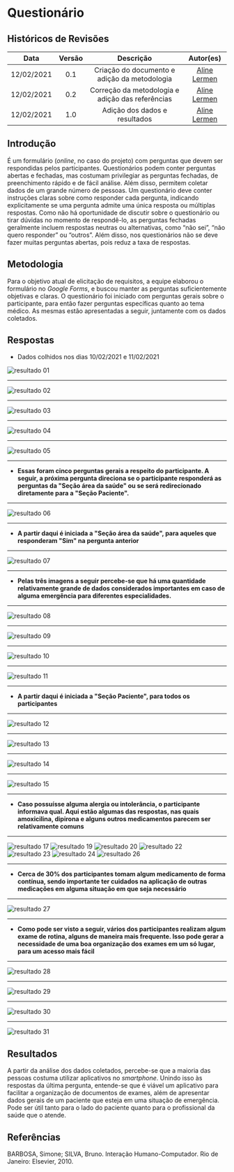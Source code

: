 # Questionário

## Históricos de Revisões

|    Data    | Versão |                  Descrição                   |   Autor(es)    |
| :--------: | :----: | :------------------------------------------: | :------------: |
| 12/02/2021 |  0.1   | Criação do documento e adição da metodologia |  [Aline Lermen](https://github.com/AlineLermen)  |
| 12/02/2021 |  0.2   | Correção da metodologia e adição das referências |  [Aline Lermen](https://github.com/AlineLermen)  |
| 12/02/2021 |  1.0   | Adição dos dados e resultados |  [Aline Lermen](https://github.com/AlineLermen)  |


## Introdução

É um formulário (*online*, no caso do projeto) com perguntas que devem ser respondidas pelos participantes. Questionários podem conter perguntas abertas e fechadas, mas costumam privilegiar as perguntas fechadas, de preenchimento rápido e de fácil análise. Além disso, permitem coletar dados de um grande número de pessoas. Um questionário deve conter instruções claras sobre como responder cada pergunta, indicando explicitamente se uma pergunta admite uma única resposta ou múltiplas respostas. Como não há oportunidade de discutir sobre o questionário ou tirar dúvidas no momento de respondê-lo, as perguntas fechadas geralmente incluem respostas neutras ou alternativas, como “não sei”, “não quero responder” ou “outros”. Além disso, nos questionários não se deve fazer muitas perguntas abertas, pois reduz a taxa de respostas.

## Metodologia
Para o objetivo atual de elicitação de requisitos, a equipe elaborou o formulário no *Google Forms*, e buscou manter as perguntas suficientemente objetivas e claras. O questionário foi iniciado com perguntas gerais sobre o participante, para então fazer perguntas específicas quanto ao tema médico.
As mesmas estão apresentadas a seguir, juntamente com os dados coletados.

## Respostas
 * Dados colhidos nos dias 10/02/2021 e 11/02/2021

![resultado 01](../../assets/images/02-requisitos/questionario/pergunta01.png)

---

![resultado 02](../../assets/images/02-requisitos/questionario/pergunta02.png)

---

![resultado 03](../../assets/images/02-requisitos/questionario/pergunta03.png)

---

![resultado 04](../../assets/images/02-requisitos/questionario/pergunta04.png)

---

![resultado 05](../../assets/images/02-requisitos/questionario/pergunta05.png)
  
---

- **Essas foram cinco perguntas gerais a respeito do participante. A seguir, a próxima pergunta direciona se o participante responderá as perguntas da "Seção área da saúde" ou se será redirecionado diretamente para a "Seção Paciente".**

---
  
![resultado 06](../../assets/images/02-requisitos/questionario/pergunta06.png)

---

- **A partir daqui é iniciada a "Seção área da saúde", para aqueles que responderam "Sim" na pergunta anterior**

---

![resultado 07](../../assets/images/02-requisitos/questionario/pergunta07.png)

---

- **Pelas três imagens a seguir percebe-se que há uma quantidade relativamente grande de dados considerados importantes em caso de alguma emergência para diferentes especialidades.**

---

![resultado 08](../../assets/images/02-requisitos/questionario/pergunta08.png)

---

![resultado 09](../../assets/images/02-requisitos/questionario/pergunta09.png)

---

![resultado 10](../../assets/images/02-requisitos/questionario/pergunta10.png)

---

![resultado 11](../../assets/images/02-requisitos/questionario/pergunta11.png)

---

- **A partir daqui é iniciada a "Seção Paciente", para todos os participantes**

---

![resultado 12](../../assets/images/02-requisitos/questionario/pergunta12.png)

---

![resultado 13](../../assets/images/02-requisitos/questionario/pergunta13.png)

---

![resultado 14](../../assets/images/02-requisitos/questionario/pergunta14.png)

---

![resultado 15](../../assets/images/02-requisitos/questionario/pergunta15.png)

---

- **Caso possuísse alguma alergia ou intolerância, o participante informava qual. Aqui estão algumas das respostas, nas quais amoxicilina, dipirona e alguns outros medicamentos parecem ser relativamente comuns**

---

![resultado 17](../../assets/images/02-requisitos/questionario/pergunta17.png)
![resultado 19](../../assets/images/02-requisitos/questionario/pergunta19.png)
![resultado 20](../../assets/images/02-requisitos/questionario/pergunta20.png)
![resultado 22](../../assets/images/02-requisitos/questionario/pergunta22.png)
![resultado 23](../../assets/images/02-requisitos/questionario/pergunta23.png)
![resultado 24](../../assets/images/02-requisitos/questionario/pergunta24.png)
![resultado 26](../../assets/images/02-requisitos/questionario/pergunta26.png)

---

- **Cerca de 30% dos participantes tomam algum medicamento de forma contínua, sendo importante ter cuidados na aplicação de outras medicações em alguma situação em que seja necessário**

---

![resultado 27](../../assets/images/02-requisitos/questionario/pergunta27.png)

---

- **Como pode ser visto a seguir, vários dos participantes realizam algum exame de rotina, alguns de maneira mais frequente. Isso pode gerar a necessidade de uma boa organização dos exames em um só lugar, para um acesso mais fácil**

---

![resultado 28](../../assets/images/02-requisitos/questionario/pergunta28.png)

---

![resultado 29](../../assets/images/02-requisitos/questionario/pergunta29.png)

---

![resultado 30](../../assets/images/02-requisitos/questionario/pergunta30.png)

---

![resultado 31](../../assets/images/02-requisitos/questionario/pergunta31.png)


## Resultados
A partir da análise dos dados coletados, percebe-se que a maioria das pessoas costuma utilizar aplicativos no *smartphone*. Unindo isso às respostas da última pergunta, entende-se que é viável um aplicativo para facilitar a organização de documentos de exames, além de apresentar dados gerais de um paciente que esteja em uma situação de emergência. Pode ser útil tanto para o lado do paciente quanto para o profissional da saúde que o atende.



## Referências
BARBOSA, Simone; SILVA, Bruno. Interação Humano-Computador. Rio de Janeiro: Elsevier, 2010.

